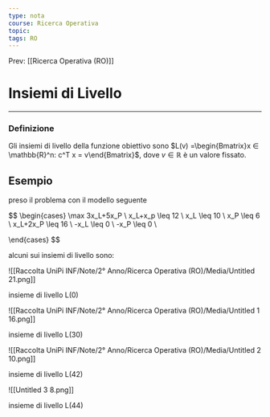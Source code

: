 ```yaml
---
type: nota
course: Ricerca Operativa
topic: 
tags: RO
---
```


Prev: [[Ricerca Operativa (RO)]]

# Insiemi di Livello
---

### Definizione

Gli insiemi di livello della funzione obiettivo sono $L(v) =\begin{Bmatrix}x ∈ \mathbb{R}^n: c^T x = v\end{Bmatrix}$, dove $v ∈ \mathbb{R}$  è  un valore fissato.

## Esempio

preso il problema con il modello seguente

$$
\begin{cases}
\max 3x_L+5x_P \\
x_L+x_p \leq 12 \\
x_L \leq 10 \\
x_P \leq 6 \\
x_L+2x_P \leq 16 \\
-x_L \leq 0 \\
-x_P \leq 0 \\

\end{cases}
$$

alcuni sui insiemi di livello sono:

![[Raccolta UniPi INF/Note/2° Anno/Ricerca Operativa (RO)/Media/Untitled 21.png]]

insieme di livello L(0)

![[Raccolta UniPi INF/Note/2° Anno/Ricerca Operativa (RO)/Media/Untitled 1 16.png]]

insieme di livello L(30)

![[Raccolta UniPi INF/Note/2° Anno/Ricerca Operativa (RO)/Media/Untitled 2 10.png]]

insieme di livello L(42)

![[Untitled 3 8.png]]

insieme di livello L(44)
